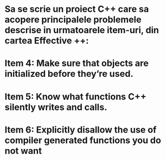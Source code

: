 # Sa se scrie un proiect C++ care sa acopere principalele problemele descrise in urmatoarele item-uri, din cartea Effective ++:

# Item 4: Make sure that objects are initialized before they’re used.
# Item 5: Know what functions C++ silently writes and calls.
# Item 6: Explicitly disallow the use of compiler generated functions you do not want

